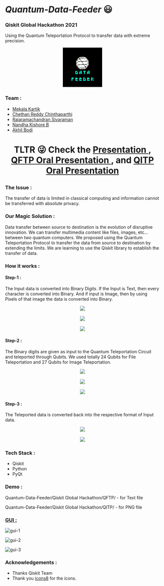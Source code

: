 # ***Quantum-Data-Feeder*** :smiley:


### Qiskit Global Hackathon 2021
Using the Quantum Teleportation Protocol to transfer data with extreme precision.
<p align="center"><img src="https://github.com/Jsmka/Quantum-Data-Feeder/blob/main/Qiskit%20Global%20Hackathon/GUI/img/qdflogo.png"></p>

### Team :
- [Mekala Kartik](https://github.com/Jsmka)
- [Chethan Reddy Chinthaparthi](https://github.com/Chethan2003)
- [Rajaramachandran Sivaraman](https://github.com/SRRC-1334)
- [Nandha Kishore B](https://github.com/nandakishore988)
- [Akhil Bodi](https://github.com/AkhilBodi)

# <p align="Center">TLTR :stuck_out_tongue_winking_eye: Check the <a href="https://github.com/Jsmka/Quantum-Data-Feeder/blob/main/Quantum%20Data%20Feeder.pdf"> Presentation </a>, <a href="https://youtu.be/H6NYoF0-iDM"> QFTP Oral Presentation </a>, and <a href="https://youtu.be/wCne5Gr6L4g"> QITP Oral Presentation </a></p>

### The Issue :
The transfer of data is limited in classical computing and information cannot be transferred with absolute privacy.

### Our Magic Solution :
Data transfer between source to destination is the evolution of disruptive innovation. We can transfer multimedia content like files, images, etc... between two quantum computers. We proposed using the Quantum Teleportation Protocol to transfer the data from source to destination by extending the limits. We are learning to use the Qiskit library to establish the transfer of data.

### How it works :

#### Step-1 :
The Input data is converted into Binary Digits. 
If the Input is Text, then every character is converted into Binary.
And if input is Image, then by using Pixels of that image the data is converted into Binary.
<p align="center"><img src="https://user-images.githubusercontent.com/66595938/142348066-db58c951-9356-4c80-94e1-bc3d978a5ecc.png"></p>
<p align="center"><img src="https://user-images.githubusercontent.com/66595938/142348250-bf22fd94-919b-490b-afb5-4c06c4f4e0c9.png"></p>
<p align="center"><img src="https://user-images.githubusercontent.com/66595938/142348640-044d0652-ca9b-4b08-afe3-cd74261139f6.png"></p>

#### Step-2 :
The Binary digits are given as input to the Quantum Teleportation Circuit and teleported through Qubits.
We used totally 24 Qubits for File Teleportation and 27 Qubits for Image Teleportation.
<p align="center"><img src="https://user-images.githubusercontent.com/66595938/142348750-5643574c-23ff-4725-ba5f-e02640fdf580.png"></p>
<p align="center"><img src="https://user-images.githubusercontent.com/66595938/142348818-c750b364-037f-451f-b60b-9dc9e5d3c042.png"></p>
<p align="center"><img src="https://user-images.githubusercontent.com/66595938/142348852-520aa0ef-952f-4346-9e9a-0b9089bf815d.png"></p>

#### Step-3 :
The Teleported data is converted back into the respective format of Input data.
<p align="center"><img src="https://user-images.githubusercontent.com/66595938/142349013-647daa06-9027-4559-97e6-f0721459d2e5.png"></p>
<p align="center"><img src="https://user-images.githubusercontent.com/66595938/142349006-1c06b305-a192-4b66-8deb-5f92a37fbffc.png"></p>


### Tech Stack :
- Qiskit
- Python
- PyQt


### Demo :
Quantum-Data-Feeder/Qiskit Global Hackathon/QFTP/ - for Text file

Quantum-Data-Feeder/Qiskit Global Hackathon/QITP/ - for PNG file

### <u>GUI :</u>
![gui-1](https://user-images.githubusercontent.com/66595938/142350664-37551c14-6681-445f-b701-59611e311db4.jpeg)

![gui-2](https://user-images.githubusercontent.com/66595938/142350700-8496ac44-9be6-4230-8b5e-a067700066ab.jpeg)

![gui-3](https://user-images.githubusercontent.com/66595938/142350729-d33a43b4-16ba-419b-8b2b-ccd17cd34586.jpg)

### Acknowledgements :
 - Thanks Qiskit Team
 - Thank you [icons8](https://icons8.com/) for the icons.
 
